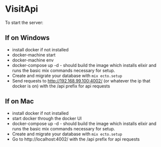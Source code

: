 # VisitApi

To start the server:

## If on Windows
  * install docker if not installed
  * docker-machine start
  * docker-machine env
  * docker-compose up -d - should build the image which installs elixir and runs the basic mix commands necessary for setup.
  * Create and migrate your database with `mix ecto.setup`
  * Send requests to http://192.168.99.100:4002/ (or whatever the ip that docker is on) with the /api prefix for api requests

## If on Mac
  * install docker if not installed
  * start docker through the docker UI
  * docker-compose up -d - should build the image which installs elixir and runs the basic mix commands necessary for setup.
  * Create and migrate your database with `mix ecto.setup`
  * Go to http://localhost:4002/ with the /api prefix for api requests
